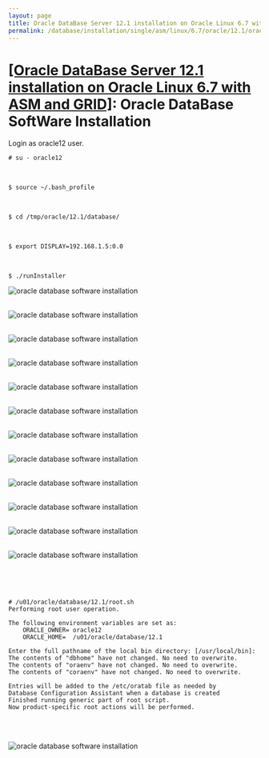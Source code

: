 ```yaml
---
layout: page
title: Oracle DataBase Server 12.1 installation on Oracle Linux 6.7 with ASM and GRID - Oracle DataBase SoftWare Installation
permalink: /database/installation/single/asm/linux/6.7/oracle/12.1/oracle-database-software-installation/
---
```


# <a href="/database/installation/single/asm/linux/6.7/oracle/12.1/">[Oracle DataBase Server 12.1 installation on Oracle Linux 6.7 with ASM and GRID]</a>: Oracle DataBase SoftWare Installation


Login as oracle12 user.

	# su - oracle12

<br/>

	$ source ~/.bash_profile

<br/>

	$ cd /tmp/oracle/12.1/database/


<br/>

	$ export DISPLAY=192.168.1.5:0.0

<br/>

	$ ./runInstaller


<img src="http://img.oradba.net/oracle-database-installation/asm/linux/6.7/oracle/12.1/03-oracle-database-software-installation/oracle-database-software-installation_01.png" border="0" alt="oracle database software installation"><br/><br/>


<img src="http://img.oradba.net/oracle-database-installation/asm/linux/6.7/oracle/12.1/03-oracle-database-software-installation/oracle-database-software-installation_02.png" border="0" alt="oracle database software installation"><br/><br/>


<img src="http://img.oradba.net/oracle-database-installation/asm/linux/6.7/oracle/12.1/03-oracle-database-software-installation/oracle-database-software-installation_03.png" border="0" alt="oracle database software installation"><br/><br/>


<img src="http://img.oradba.net/oracle-database-installation/asm/linux/6.7/oracle/12.1/03-oracle-database-software-installation/oracle-database-software-installation_04.png" border="0" alt="oracle database software installation"><br/><br/>

<img src="http://img.oradba.net/oracle-database-installation/asm/linux/6.7/oracle/12.1/03-oracle-database-software-installation/oracle-database-software-installation_05.png" border="0" alt="oracle database software installation"><br/><br/>


<img src="http://img.oradba.net/oracle-database-installation/asm/linux/6.7/oracle/12.1/03-oracle-database-software-installation/oracle-database-software-installation_06.png" border="0" alt="oracle database software installation"><br/><br/>

<img src="http://img.oradba.net/oracle-database-installation/asm/linux/6.7/oracle/12.1/03-oracle-database-software-installation/oracle-database-software-installation_07.png" border="0" alt="oracle database software installation"><br/><br/>

<img src="http://img.oradba.net/oracle-database-installation/asm/linux/6.7/oracle/12.1/03-oracle-database-software-installation/oracle-database-software-installation_08.png" border="0" alt="oracle database software installation"><br/><br/>

<img src="http://img.oradba.net/oracle-database-installation/asm/linux/6.7/oracle/12.1/03-oracle-database-software-installation/oracle-database-software-installation_09.png" border="0" alt="oracle database software installation"><br/><br/>

<img src="http://img.oradba.net/oracle-database-installation/asm/linux/6.7/oracle/12.1/03-oracle-database-software-installation/oracle-database-software-installation_10.png" border="0" alt="oracle database software installation"><br/><br/>

<img src="http://img.oradba.net/oracle-database-installation/asm/linux/6.7/oracle/12.1/03-oracle-database-software-installation/oracle-database-software-installation_11.png" border="0" alt="oracle database software installation"><br/><br/>

<img src="http://img.oradba.net/oracle-database-installation/asm/linux/6.7/oracle/12.1/03-oracle-database-software-installation/oracle-database-software-installation_12.png" border="0" alt="oracle database software installation"><br/><br/>

<br/><br/>

	# /u01/oracle/database/12.1/root.sh
	Performing root user operation.

	The following environment variables are set as:
	    ORACLE_OWNER= oracle12
	    ORACLE_HOME=  /u01/oracle/database/12.1

	Enter the full pathname of the local bin directory: [/usr/local/bin]:
	The contents of "dbhome" have not changed. No need to overwrite.
	The contents of "oraenv" have not changed. No need to overwrite.
	The contents of "coraenv" have not changed. No need to overwrite.

	Entries will be added to the /etc/oratab file as needed by
	Database Configuration Assistant when a database is created
	Finished running generic part of root script.
	Now product-specific root actions will be performed.

<br/><br/>

<img src="http://img.oradba.net/oracle-database-installation/asm/linux/6.7/oracle/12.1/03-oracle-database-software-installation/oracle-database-software-installation_13.png" border="0" alt="oracle database software installation"><br/><br/>
